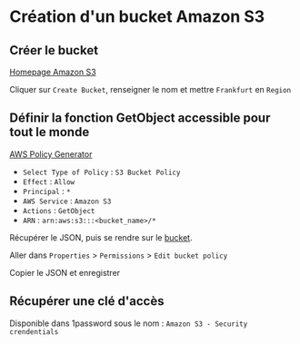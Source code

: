 # Création d'un bucket Amazon S3
## Créer le bucket
[Homepage Amazon S3](https://console.aws.amazon.com/s3/home?region=eu-central-1)

Cliquer sur `Create Bucket`, renseigner le nom et mettre `Frankfurt` en `Region`

## Définir la fonction GetObject accessible pour tout le monde
[AWS Policy Generator](http://awspolicygen.s3.amazonaws.com/policygen.html)

- `Select Type of Policy` : `S3 Bucket Policy`
- `Effect` : `Allow`
- `Principal` : `*`
- `AWS Service` : `Amazon S3`
- `Actions` : `GetObject`
- `ARN` : `arn:aws:s3:::<bucket_name>/*`

Récupérer le JSON, puis se rendre sur le [bucket](https://console.aws.amazon.com/s3/home?region=eu-central-1).

Aller dans `Properties` > `Permissions` > `Edit bucket policy`

Copier le JSON et enregistrer

## Récupérer une clé d'accès
Disponible dans 1password sous le nom : `Amazon S3 - Security crendentials`